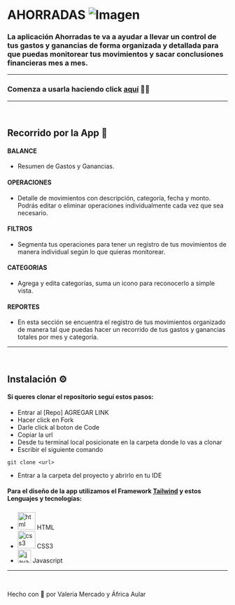 # AHORRADAS ![Imagen](https://media.giphy.com/media/g4S30ZrUHliBfsDHCJ/giphy.gif)


### La aplicación Ahorradas te va a ayudar a llevar un control de tus gastos y ganancias de forma organizada y detallada para que puedas monitorear tus movimientos y sacar conclusiones financieras mes a mes. 
***
### Comenza a usarla haciendo click [aquí](https://valeriamercado.github.io/TP_AhorrADAs/) 🤗✨
***
<br>

## Recorrido por la App 🏁
#### BALANCE
- Resumen de Gastos y Ganancias.
#### OPERACIONES
- Detalle de movimientos con descripción, categoría, fecha  y monto. Podrás editar o eliminar operaciones individualmente cada vez que sea necesario.
#### FILTROS
- Segmenta tus operaciones para tener un registro de tus movimientos de manera individual según lo que quieras monitorear.
#### CATEGORIAS
- Agrega y edita categorías, suma un icono para reconocerlo a simple vista.
#### REPORTES
- En esta sección se encuentra el registro de tus movimientos organizado de manera tal que puedas hacer un recorrido de tus gastos y ganancias totales por mes y categoría.

***
<br>

## Instalación ⚙
#### Si queres clonar el repositorio seguí estos pasos:
- Entrar al [Repo] AGREGAR LINK
- Hacer click en Fork
- Darle click al boton de Code
- Copiar la url
- Desde tu terminal local posicionate en la carpeta donde lo vas a clonar
- Escribir el siguiente comando
```
git clone <url>
```
- Entrar a la carpeta del proyecto y abrirlo en tu IDE

#### Para el diseño de la app utilizamos el Framework [Tailwind](https://tailwindcss.com/) y estos Lenguajes y tecnologías:
<h3></h3>
    <ul>
        <li> 
            <img src="https://media.giphy.com/media/XAxylRMCdpbEWUAvr8/giphy.gif" alt="html" width="40" height="40"> HTML 
        </li>
        <li> 
            <img src="https://media.giphy.com/media/fsEaZldNC8A1PJ3mwp/giphy.gif" alt="css3" width="40" height="40"> CSS3
        </li>
        <li> 
            <img src="https://media.giphy.com/media/ln7z2eWriiQAllfVcn/giphy.gif" alt="javascript" width="30" height="30"/> Javascript
        </li>
    </ul> 

***
<br>

Hecho con 🧡 por Valeria Mercado y África Aular
